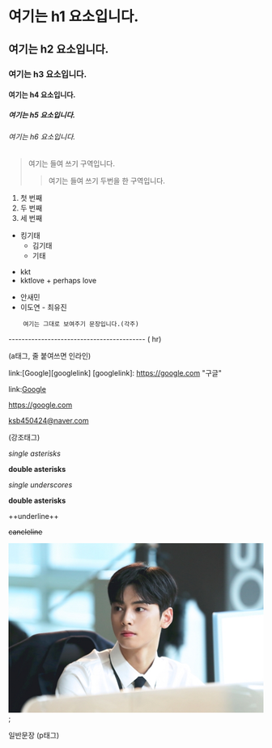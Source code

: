 # 여기는 h1 요소입니다.
## 여기는 h2 요소입니다.
### 여기는 h3 요소입니다.
#### 여기는 h4 요소입니다.
##### 여기는 h5 요소입니다.
###### 여기는 h6 요소입니다.

> 여기는 들여 쓰기 구역입니다.
> > 여기는 들여 쓰기 두번을 한 구역입니다. 

1. 첫 번째
2. 두 번째
3. 세 번째

* 킹기태
  * 김기태
   * 기태
+  kkt
  +  kktlove
    +  perhaps love
-  안새민
  -  이도연
    -  최유진


```
    여기는 그대로 보여주기 문장입니다.(각주)
```

------------------------------------------ ( hr)

(a태그,  줄 붙여쓰면 인라인)

link:[Google][googlelink]
[googlelink]: https://google.com "구글" 

link:[Google](https://google.com, "구글")

<https://google.com>

<ksb450424@naver.com>

(강조태그)

*single asterisks*

**double asterisks**

_single underscores_

__double asterisks__

++underline++

~~cancleline~~

![차은우](img1.jpg);

일반문장 (p태그)
